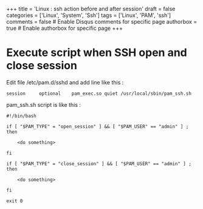 +++
title = 'Linux : ssh action before and after session'
draft = false
categories = ['Linux', 'System', 'Ssh']
tags = ['Linux', 'PAM', 'ssh']
comments = false # Enable Disqus comments for specific page
authorbox = true # Enable authorbox for specific page
+++

# Execute script when SSH open and close session 

Edit file /etc/pam.d/sshd and add line like this :

```
session     optional    pam_exec.so quiet /usr/local/sbin/pam_ssh.sh
```

pam_ssh.sh script is like this : 

```
#!/bin/bash

if [ "$PAM_TYPE" = "open_session" ] && [ "$PAM_USER" == "admin" ] ; then

    <do something>

fi 

if [ "$PAM_TYPE" = "close_session" ] && [ "$PAM_USER" == "admin" ] ; then

    <do something>

fi

exit 0
```
